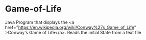 # Game-of-Life
Java Program that displays the &lt;a href="https://en.wikipedia.org/wiki/Conway%27s_Game_of_Life" >Conway's Game of Life&lt;/a>. Reads the initial State from a text file

